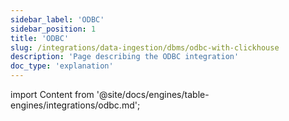 ```yaml
---
sidebar_label: 'ODBC'
sidebar_position: 1
title: 'ODBC'
slug: /integrations/data-ingestion/dbms/odbc-with-clickhouse
description: 'Page describing the ODBC integration'
doc_type: 'explanation'
---
```


import Content from '@site/docs/engines/table-engines/integrations/odbc.md';

<Content />
